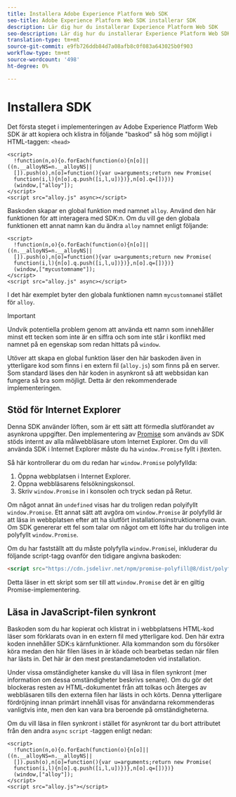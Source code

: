 ```yaml
---
title: Installera Adobe Experience Platform Web SDK
seo-title: Adobe Experience Platform Web SDK installerar SDK
description: Lär dig hur du installerar Experience Platform Web SDK
seo-description: Lär dig hur du installerar Experience Platform Web SDK
translation-type: tm+mt
source-git-commit: e9fb726ddb84d7a08afb8c0f083a643025b0f903
workflow-type: tm+mt
source-wordcount: '498'
ht-degree: 0%

---
```



# Installera SDK

Det första steget i implementeringen av Adobe Experience Platform Web SDK är att kopiera och klistra in följande &quot;baskod&quot; så hög som möjligt i HTML-taggen: `<head>`

```markup
<script>
  !function(n,o){o.forEach(function(o){n[o]||((n.__alloyNS=n.__alloyNS||
  []).push(o),n[o]=function(){var u=arguments;return new Promise(
  function(i,l){n[o].q.push([i,l,u])})},n[o].q=[])})}
  (window,["alloy"]);
</script>
<script src="alloy.js" async></script>
```

Baskoden skapar en global funktion med namnet `alloy`. Använd den här funktionen för att interagera med SDK:n. Om du vill ge den globala funktionen ett annat namn kan du ändra `alloy` namnet enligt följande:

```markup
<script>
  !function(n,o){o.forEach(function(o){n[o]||((n.__alloyNS=n.__alloyNS||
  []).push(o),n[o]=function(){var u=arguments;return new Promise(
  function(i,l){n[o].q.push([i,l,u])})},n[o].q=[])})}
  (window,["mycustomname"]);
</script>
<script src="alloy.js" async></script>
```

I det här exemplet byter den globala funktionen namn `mycustomname`i stället för `alloy`.

>[!IMPORTANT]
>Undvik potentiella problem genom att använda ett namn som innehåller minst ett tecken som inte är en siffra och som inte står i konflikt med namnet på en egenskap som redan hittats på `window`.

Utöver att skapa en global funktion läser den här baskoden även in ytterligare kod som finns i en extern fil \(`alloy.js`\) som finns på en server. Som standard läses den här koden in asynkront så att webbsidan kan fungera så bra som möjligt. Detta är den rekommenderade implementeringen.

## Stöd för Internet Explorer

Denna SDK använder löften, som är ett sätt att förmedla slutförandet av asynkrona uppgifter. Den implementering av [Promise](https://developer.mozilla.org/en-US/docs/Web/JavaScript/Reference/Global_Objects/Promise) som används av SDK stöds internt av alla målwebbläsare utom Internet Explorer. Om du vill använda SDK i Internet Explorer måste du ha `window.Promise` fyllt i [i](https://remysharp.com/2010/10/08/what-is-a-polyfill)texten.

Så här kontrollerar du om du redan har `window.Promise` polyfyllda:

1. Öppna webbplatsen i Internet Explorer.
1. Öppna webbläsarens felsökningskonsol.
1. Skriv `window.Promise` in i konsolen och tryck sedan på Retur.

Om något annat än `undefined` visas har du troligen redan polyifyllt `window.Promise`. Ett annat sätt att avgöra om `window.Promise` är polyfylld är att läsa in webbplatsen efter att ha slutfört installationsinstruktionerna ovan. Om SDK genererar ett fel som talar om något om ett löfte har du troligen inte polyfyllt `window.Promise`.

Om du har fastställt att du måste polyfylla `window.Promise`i, inkluderar du följande script-tagg ovanför den tidigare angivna baskoden:

```html
<script src="https://cdn.jsdelivr.net/npm/promise-polyfill@8/dist/polyfill.min.js"></script>
```

Detta läser in ett skript som ser till att `window.Promise` det är en giltig Promise-implementering.

## Läsa in JavaScript-filen synkront

Baskoden som du har kopierat och klistrat in i webbplatsens HTML-kod läser som förklarats ovan in en extern fil med ytterligare kod. Den här extra koden innehåller SDK:s kärnfunktioner. Alla kommandon som du försöker köra medan den här filen läses in är köade och bearbetas sedan när filen har lästs in. Det här är den mest prestandametoden vid installation.

Under vissa omständigheter kanske du vill läsa in filen synkront \(mer information om dessa omständigheter beskrivs senare\). Om du gör det blockeras resten av HTML-dokumentet från att tolkas och återges av webbläsaren tills den externa filen har lästs in och körts. Denna ytterligare fördröjning innan primärt innehåll visas för användarna rekommenderas vanligtvis inte, men den kan vara bra beroende på omständigheterna.

Om du vill läsa in filen synkront i stället för asynkront tar du bort attributet från den andra `async` `script` -taggen enligt nedan:

```markup
<script>
  !function(n,o){o.forEach(function(o){n[o]||((n.__alloyNS=n.__alloyNS||
  []).push(o),n[o]=function(){var u=arguments;return new Promise(
  function(i,l){n[o].q.push([i,l,u])})},n[o].q=[])})}
  (window,["alloy"]);
</script>
<script src="alloy.js"></script>
```
